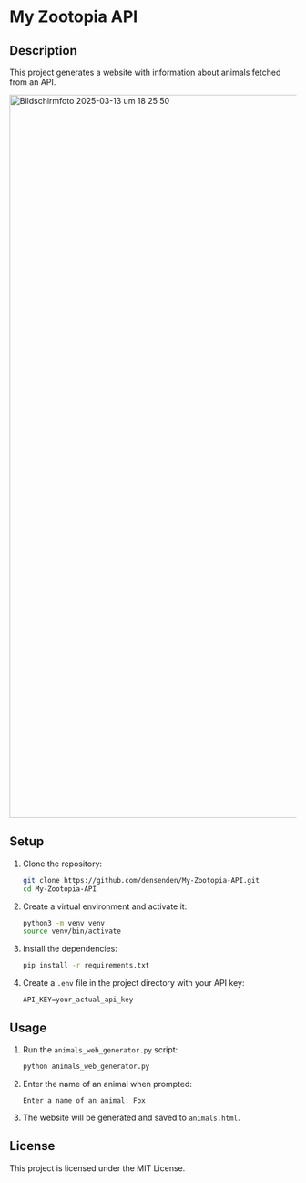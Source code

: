 # My Zootopia API

## Description
This project generates a website with information about animals fetched from an API.

<img width="1267" alt="Bildschirmfoto 2025-03-13 um 18 25 50" src="https://github.com/user-attachments/assets/7f5e8724-b4d8-40a2-84e2-18f58fe95a2c" />


## Setup

1. Clone the repository:
    ```sh
    git clone https://github.com/densenden/My-Zootopia-API.git
    cd My-Zootopia-API
    ```

2. Create a virtual environment and activate it:
    ```sh
    python3 -m venv venv
    source venv/bin/activate
    ```

3. Install the dependencies:
    ```sh
    pip install -r requirements.txt
    ```

4. Create a `.env` file in the project directory with your API key:
    ```
    API_KEY=your_actual_api_key
    ```

## Usage

1. Run the `animals_web_generator.py` script:
    ```sh
    python animals_web_generator.py
    ```

2. Enter the name of an animal when prompted:
    ```
    Enter a name of an animal: Fox
    ```

3. The website will be generated and saved to `animals.html`.

## License
This project is licensed under the MIT License.
